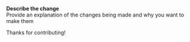**Describe the change**  
Provide an explanation of the changes being made and why you want to make them



Thanks for contributing!
